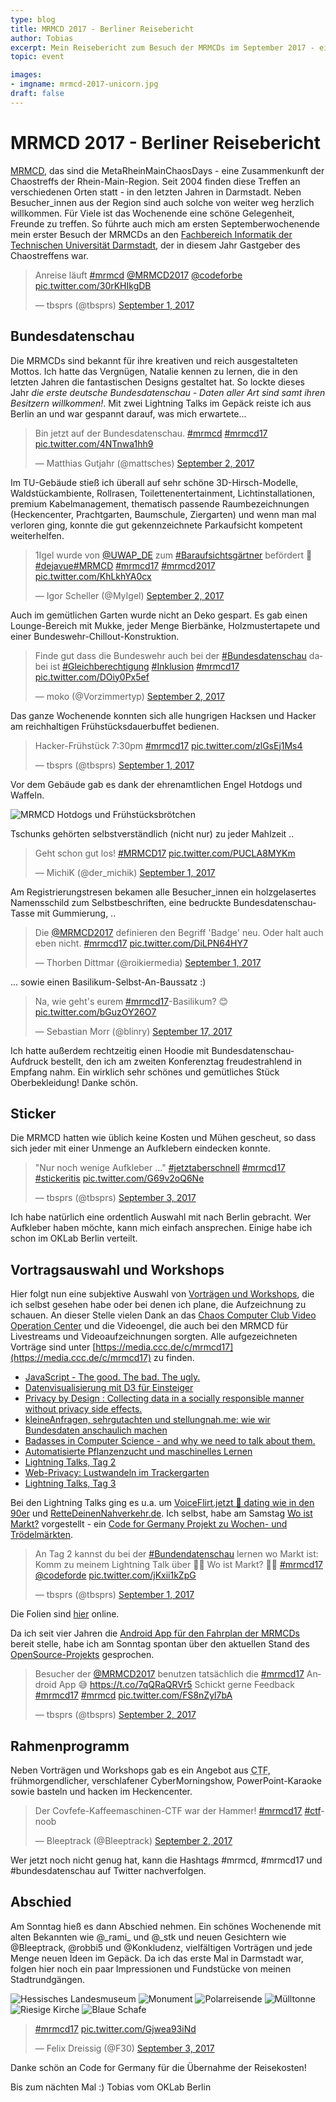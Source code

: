 ```yaml
---
type: blog
title: MRMCD 2017 - Berliner Reisebericht
author: Tobias
excerpt: Mein Reisebericht zum Besuch der MRMCDs im September 2017 - eine persönliche Zusammenfassung von drei Tagen Darmstadt.
topic: event

images:
- imgname: mrmcd-2017-unicorn.jpg
draft: false
---
```


# MRMCD 2017 - Berliner Reisebericht

[MRMCD](https://mrmcd.net), das sind die MetaRheinMainChaosDays - eine Zusammenkunft der Chaostreffs der Rhein-Main-Region. Seit 2004 finden diese Treffen an verschiedenen Orten statt - in den letzten Jahren in Darmstadt. Neben Besucher_innen aus der Region sind auch solche von weiter weg herzlich willkommen. Für Viele ist das Wochenende eine schöne Gelegenheit, Freunde zu treffen. So führte auch mich am ersten Septemberwochenende mein erster Besuch der MRMCDs an den [Fachbereich Informatik der Technischen Universität Darmstadt](http://www.openstreetmap.org/way/23116340), der in diesem Jahr Gastgeber des Chaostreffens war.

<blockquote class="twitter-tweet"><p lang="de" dir="ltr">Anreise läuft <a href="https://twitter.com/hashtag/mrmcd?src=hash">#mrmcd</a> <a href="https://twitter.com/MRMCD2017">@MRMCD2017</a> <a href="https://twitter.com/codeforbe">@codeforbe</a> <a href="https://t.co/30rKHIkgDB">pic.twitter.com/30rKHIkgDB</a></p>&mdash; tbsprs (@tbsprs) <a href="https://twitter.com/tbsprs/status/903509294716514304">September 1, 2017</a></blockquote> <script async src="//platform.twitter.com/widgets.js" charset="utf-8"></script>

## Bundesdatenschau

Die MRMCDs sind bekannt für ihre kreativen und reich ausgestalteten Mottos. Ich hatte das Vergnügen, Natalie kennen zu lernen, die in den letzten Jahren die fantastischen Designs gestaltet hat. So lockte dieses Jahr _die erste deutsche Bundesdatenschau - Daten aller Art sind samt ihren Besitzern willkommen!_. Mit zwei Lightning Talks im Gepäck reiste ich aus Berlin an und war gespannt darauf, was mich erwartete...

<blockquote class="twitter-tweet"><p lang="de" dir="ltr">Bin jetzt auf der Bundesdatenschau. <a href="https://twitter.com/hashtag/mrmcd?src=hash">#mrmcd</a> <a href="https://twitter.com/hashtag/mrmcd17?src=hash">#mrmcd17</a> <a href="https://t.co/4NTnwa1hh9">pic.twitter.com/4NTnwa1hh9</a></p>&mdash; Matthias Gutjahr (@mattsches) <a href="https://twitter.com/mattsches/status/903935619000410112">September 2, 2017</a></blockquote> <script async src="//platform.twitter.com/widgets.js" charset="utf-8"></script>

Im TU-Gebäude stieß ich überall auf sehr schöne 3D-Hirsch-Modelle, Waldstückambiente, Rollrasen, Toilettenentertainment, Lichtinstallationen, premium Kabelmanagement, thematisch passende Raumbezeichnungen (Heckencenter, Prachtgarten, Baumschule, Ziergarten) und wenn man mal verloren ging, konnte die gut gekennzeichnete Parkaufsicht kompetent weiterhelfen.

<blockquote class="twitter-tweet"><p lang="de" dir="ltr">1Igel wurde von <a href="https://twitter.com/UWAP_DE">@UWAP_DE</a> zum <a href="https://twitter.com/hashtag/Baraufsichtsg%C3%A4rtner?src=hash">#Baraufsichtsgärtner</a> befördert 🎉 <a href="https://twitter.com/hashtag/dejavue?src=hash">#dejavue</a><a href="https://twitter.com/hashtag/MRMCD?src=hash">#MRMCD</a> <a href="https://twitter.com/hashtag/mrmcd17?src=hash">#mrmcd17</a> <a href="https://twitter.com/hashtag/mrmcd2017?src=hash">#mrmcd2017</a> <a href="https://t.co/KhLkhYA0cx">pic.twitter.com/KhLkhYA0cx</a></p>&mdash; Igor Scheller (@MyIgel) <a href="https://twitter.com/MyIgel/status/904113317479927808">September 2, 2017</a></blockquote> <script async src="//platform.twitter.com/widgets.js" charset="utf-8"></script>

Auch im gemütlichen Garten wurde nicht an Deko gespart. Es gab einen Lounge-Bereich mit Mukke, jeder Menge Bierbänke, Holzmustertapete und einer Bundeswehr-Chillout-Konstruktion.

<blockquote class="twitter-tweet"><p lang="de" dir="ltr">Finde gut dass die Bundeswehr auch bei der <a href="https://twitter.com/hashtag/Bundesdatenschau?src=hash">#Bundesdatenschau</a> dabei ist <a href="https://twitter.com/hashtag/Gleichberechtigung?src=hash">#Gleichberechtigung</a> <a href="https://twitter.com/hashtag/Inklusion?src=hash">#Inklusion</a> <a href="https://twitter.com/hashtag/mrmcd17?src=hash">#mrmcd17</a> <a href="https://t.co/DOiy0Px5ef">pic.twitter.com/DOiy0Px5ef</a></p>&mdash; moko (@Vorzimmertyp) <a href="https://twitter.com/Vorzimmertyp/status/904009712701669376">September 2, 2017</a></blockquote> <script async src="//platform.twitter.com/widgets.js" charset="utf-8"></script>

Das ganze Wochenende konnten sich alle hungrigen Hacksen und Hacker am reichhaltigen Frühstücksdauerbuffet bedienen.

<blockquote class="twitter-tweet"><p lang="de" dir="ltr">Hacker-Frühstück 7:30pm <a href="https://twitter.com/hashtag/mrmcd17?src=hash">#mrmcd17</a> <a href="https://t.co/zlGsEj1Ms4">pic.twitter.com/zlGsEj1Ms4</a></p>&mdash; tbsprs (@tbsprs) <a href="https://twitter.com/tbsprs/status/903669961897500673">September 1, 2017</a></blockquote> <script async src="//platform.twitter.com/widgets.js" charset="utf-8"></script>

Vor dem Gebäude gab es dank der ehrenamtlichen Engel Hotdogs und Waffeln.

![MRMCD Hotdogs und Frühstücksbrötchen](/blog/mrmcd-2017-food.jpg)

Tschunks gehörten selbstverständlich (nicht nur) zu jeder Mahlzeit ..

<blockquote class="twitter-tweet"><p lang="de" dir="ltr">Geht schon gut los! <a href="https://twitter.com/hashtag/MRMCD17?src=hash">#MRMCD17</a> <a href="https://t.co/PUCLA8MYKm">pic.twitter.com/PUCLA8MYKm</a></p>&mdash; MichiK (@der_michik) <a href="https://twitter.com/der_michik/status/903636359805620226">September 1, 2017</a></blockquote> <script async src="//platform.twitter.com/widgets.js" charset="utf-8"></script>

Am Registrierungstresen bekamen alle Besucher_innen ein holzgelasertes Namensschild zum Selbstbeschriften, eine bedruckte Bundesdatenschau-Tasse mit Gummierung, ..

<blockquote class="twitter-tweet"><p lang="de" dir="ltr">Die <a href="https://twitter.com/MRMCD2017">@MRMCD2017</a> definieren den Begriff &#39;Badge&#39; neu. Oder halt auch eben nicht. <a href="https://twitter.com/hashtag/mrmcd17?src=hash">#mrmcd17</a> <a href="https://t.co/DiLPN64HY7">pic.twitter.com/DiLPN64HY7</a></p>&mdash; Thorben Dittmar (@roikiermedia) <a href="https://twitter.com/roikiermedia/status/903636336963452932">September 1, 2017</a></blockquote> <script async src="//platform.twitter.com/widgets.js" charset="utf-8"></script>

... sowie einen Basilikum-Selbst-An-Baussatz :)

<blockquote class="twitter-tweet"><p lang="de" dir="ltr">Na, wie geht&#39;s eurem <a href="https://twitter.com/hashtag/mrmcd17?src=hash">#mrmcd17</a>-Basilikum? 😊 <a href="https://t.co/bGuzOY26O7">pic.twitter.com/bGuzOY26O7</a></p>&mdash; Sebastian Morr (@blinry) <a href="https://twitter.com/blinry/status/909418669826039808">September 17, 2017</a></blockquote> <script async src="//platform.twitter.com/widgets.js" charset="utf-8"></script>

Ich hatte außerdem rechtzeitig einen Hoodie mit Bundesdatenschau-Aufdruck bestellt, den ich am zweiten Konferenztag freudestrahlend in Empfang nahm. Ein wirklich sehr schönes und gemütliches Stück Oberbekleidung! Danke schön.

## Sticker

Die MRMCD hatten wie üblich keine Kosten und Mühen gescheut, so dass sich jeder mit einer Unmenge an Aufklebern eindecken konnte.

<blockquote class="twitter-tweet"><p lang="de" dir="ltr">&quot;Nur noch wenige Aufkleber ...&quot; <a href="https://twitter.com/hashtag/jetztaberschnell?src=hash">#jetztaberschnell</a> <a href="https://twitter.com/hashtag/mrmcd17?src=hash">#mrmcd17</a> <a href="https://twitter.com/hashtag/stickeritis?src=hash">#stickeritis</a> <a href="https://t.co/G69v2oQ6Ne">pic.twitter.com/G69v2oQ6Ne</a></p>&mdash; tbsprs (@tbsprs) <a href="https://twitter.com/tbsprs/status/904286290916593664">September 3, 2017</a></blockquote> <script async src="//platform.twitter.com/widgets.js" charset="utf-8"></script>

Ich habe natürlich eine ordentlich Auswahl mit nach Berlin gebracht. Wer Aufkleber haben möchte, kann mich einfach ansprechen. Einige habe ich schon im OKLab Berlin verteilt.

## Vortragsauswahl und Workshops

Hier folgt nun eine subjektive Auswahl von [Vorträgen und Workshops](https://cfp.mrmcd.net/2017/schedule/), die ich selbst gesehen habe oder bei denen ich plane, die Aufzeichnung zu schauen. An dieser Stelle vielen Dank an das [Chaos Computer Club Video Operation Center](https://twitter.com/c3voc) und die Videoengel, die auch bei den MRMCD für Livestreams und Videoaufzeichnungen sorgten. Alle aufgezeichneten Vorträge sind unter [https://media.ccc.de/c/mrmcd17](https://media.ccc.de/c/mrmcd17) zu finden.

* [JavaScript - The good. The bad. The ugly.](https://cfp.mrmcd.net/2017/talk/JXN3UQ/)
* [Datenvisualisierung mit D3 für Einsteiger](https://cfp.mrmcd.net/2017/talk/K8P8EW/)
* [Privacy by Design : Collecting data in a socially responsible manner without privacy side effects.](https://media.ccc.de/v/7ZQPWK)
* [kleineAnfragen, sehrgutachten und stellungnah.me: wie wir Bundesdaten anschaulich machen](https://cfp.mrmcd.net/2017/talk/QL8FMK/)
* [Badasses in Computer Science - and why we need to talk about them.](https://cfp.mrmcd.net/2017/talk/VHLTSN/)
* [Automatisierte Pflanzenzucht und maschinelles Lernen](https://cfp.mrmcd.net/2017/talk/EFZ97G/)
* [Lightning Talks, Tag 2](https://cfp.mrmcd.net/2017/talk/FT7A7U/)
* [Web-Privacy: Lustwandeln im Trackergarten](https://cfp.mrmcd.net/2017/talk/DC9AG9/)
* [Lightning Talks, Tag 3](https://cfp.mrmcd.net/2017/talk/FFHJZL/)

Bei den Lightning Talks ging es u.a. um [VoiceFlirt.jetzt 💑 dating wie in den 90er](https://twitter.com/tbsprs/status/904082207488299009) und [RetteDeinenNahverkehr.de](https://rettedeinennahverkehr.de). Ich selbst, habe am Samstag [Wo ist Markt?](https://wo-ist-markt.de/) vorgestellt - ein [Code for Germany Projekt zu Wochen- und Trödelmärkten](https://codefor.de/projekte/2016-03-14-be-woistmarkt.html).

<blockquote class="twitter-tweet"><p lang="de" dir="ltr">An Tag 2 kannst du bei der <a href="https://twitter.com/hashtag/Bundendatenschau?src=hash">#Bundendatenschau</a> lernen wo Markt ist: Komm zu meinem Lightning Talk über 🍑🍊 Wo ist Markt? 🍈🥑 <a href="https://twitter.com/hashtag/mrmcd17?src=hash">#mrmcd17</a> <a href="https://twitter.com/codeforde">@codeforde</a> <a href="https://t.co/jKxii1kZpG">pic.twitter.com/jKxii1kZpG</a></p>&mdash; tbsprs (@tbsprs) <a href="https://twitter.com/tbsprs/status/903691798366834688">September 1, 2017</a></blockquote> <script async src="//platform.twitter.com/widgets.js" charset="utf-8"></script>

Die Folien sind [hier](https://www.slideshare.net/tobiaspreuss/wo-ist-markt-mrmcd-darmstadt-02092017) online.

Da ich seit vier Jahren die [Android App für den Fahrplan der MRMCDs](https://play.google.com/store/apps/details?id=info.metadude.android.mrmcd.schedule) bereit stelle, habe ich am Sonntag spontan über den aktuellen Stand des [OpenSource-Projekts](https://github.com/EventFahrplan/EventFahrplan) gesprochen.

<blockquote class="twitter-tweet"><p lang="de" dir="ltr">Besucher der <a href="https://twitter.com/MRMCD2017">@MRMCD2017</a> benutzen tatsächlich die <a href="https://twitter.com/hashtag/mrmcd17?src=hash">#mrmcd17</a> Android App 😅 <a href="https://t.co/7qQRaQRVr5">https://t.co/7qQRaQRVr5</a> Schickt gerne Feedback <a href="https://twitter.com/hashtag/mrmcd17?src=hash">#mrmcd17</a> <a href="https://twitter.com/hashtag/mrmcd?src=hash">#mrmcd</a> <a href="https://t.co/FS8nZyl7bA">pic.twitter.com/FS8nZyl7bA</a></p>&mdash; tbsprs (@tbsprs) <a href="https://twitter.com/tbsprs/status/903950762530795520">September 2, 2017</a></blockquote> <script async src="//platform.twitter.com/widgets.js" charset="utf-8"></script>

## Rahmenprogramm

Neben Vorträgen und Workshops gab es ein Angebot aus <abbr title="Capture the flag">CTF</abbr>, frühmorgendlicher, verschlafener CyberMorningshow, PowerPoint-Karaoke sowie basteln und hacken im Heckencenter.

<blockquote class="twitter-tweet"><p lang="de" dir="ltr">Der Covfefe-Kaffeemaschinen-CTF war der Hammer! <a href="https://twitter.com/hashtag/mrmcd17?src=hash">#mrmcd17</a> <a href="https://twitter.com/hashtag/ctf?src=hash">#ctf</a>-noob</p>&mdash; Bleeptrack (@Bleeptrack) <a href="https://twitter.com/Bleeptrack/status/904062445119053824">September 2, 2017</a></blockquote> <script async src="//platform.twitter.com/widgets.js" charset="utf-8"></script>

Wer jetzt noch nicht genug hat, kann die Hashtags #mrmcd, #mrmcd17 und #bundesdatenschau auf Twitter nachverfolgen.

## Abschied

Am Sonntag hieß es dann Abschied nehmen. Ein schönes Wochenende mit alten Bekannten wie @\_rami\_ und @\_stk und neuen Gesichtern wie @Bleeptrack, @robbi5 und @Konkludenz, vielfältigen Vorträgen und jede Menge neuen Ideen im Gepäck. Da ich das erste Mal in Darmstadt war, folgen hier noch ein paar Impressionen und Fundstücke von meinen Stadtrundgängen.

![Hessisches Landesmuseum](/blog/mrmcd-2017-darmstadt-museum.jpg)
![Monument](/blog/mrmcd-2017-darmstadt-monument.jpg)
![Polarreisende](/blog/mrmcd-2017-darmstadt-polar.jpg)
![Mülltonne](/blog/mrmcd-2017-darmstadt-trash.jpg)
![Riesige Kirche](/blog/mrmcd-2017-darmstadt-kirche.jpg)
![Blaue Schafe](/blog/mrmcd-2017-darmstadt-blue.jpg)

<blockquote class="twitter-tweet"><p lang="und" dir="ltr"><a href="https://twitter.com/hashtag/mrmcd17?src=hash">#mrmcd17</a> <a href="https://t.co/Gjwea93iNd">pic.twitter.com/Gjwea93iNd</a></p>&mdash; Felix Dreissig (@F30) <a href="https://twitter.com/F30/status/904349328894021632">September 3, 2017</a></blockquote> <script async src="//platform.twitter.com/widgets.js" charset="utf-8"></script>

Danke schön an Code for Germany für die Übernahme der Reisekosten!

Bis zum nächten Mal :) Tobias vom OKLab Berlin
